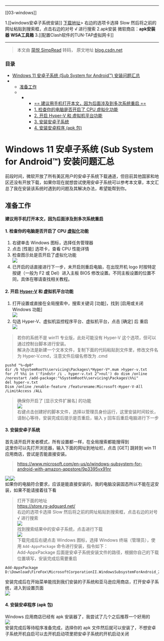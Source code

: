 ----

[[03-windows]]

1.[[windows安卓子系统安装]]   [下载地址](https://store.rg-adguard.net/)> 右边的选项卡选择 Slow 然后将之前的网址粘贴到搜索框，点击右边的对号 √ 进行搜索
2.apk安装   微软商店：**apk安装器**    **WSA工具箱**
3.[[配置Clash软件的TUN-TAP虚拟网卡]]

-----
> 本文由 [简悦 SimpRead](http://ksria.com/simpread/) 转码， 原文地址 [blog.csdn.net](https://blog.csdn.net/NEKOic/article/details/123454682)

### 目录

*   [Windows 11 安卓子系统 (Sub System for Android™) 安装问题汇总](#Windows_11__Sub_System_for_Android__1)
*   *   [准备工作](#_4)
    *   *   *   [== 建议用手机打开本文，因为后面涉及到多次系统重启 ==](#_6)
            *   [1. 检查你的电脑是否开启了 CPU 虚拟化功能](#1_CPU_7)
            *   [2. 开启 Hyper-V 和 虚拟机平台功能](#2__HyperV___14)
            *   [3. 安装安卓子系统](#3__34)
            *   [4. 安装安卓程序 (apk 包)](#4_apk_59)

Windows 11 安卓子系统 (Sub System for Android™) 安装问题汇总
=================================================

前段时间，微软开放了所有美区用户的安卓子系统下载通道，但目前其他国家和地区还没有开放下载，如果你现在就想尝试使用安卓子系统可以参考本文章，本文汇总了我在安装该系统时遇到的问题及其解决办法，希望能帮到你。

准备工作
----

#### 建议用手机打开本文，因为后面涉及到多次系统重启

#### 1. 检查你的电脑是否开启了 CPU [虚拟化](https://so.csdn.net/so/search?q=%E8%99%9A%E6%8B%9F%E5%8C%96&spm=1001.2101.3001.7020)功能

1.  右键单击 Windows 图标，选择任务管理器
2.  点击 [性能] 选项卡，查看 CPU 性能详情
3.  检查图示处是否开启了虚拟化功能  
    ![](https://img-blog.csdnimg.cn/4bbedcf9c233405fa61885f85fcbc0a8.png?x-oss-process=image/watermark,type_d3F5LXplbmhlaQ,shadow_50,text_Q1NETiBATkVLT--8gQ==,size_20,color_FFFFFF,t_70,g_se,x_16)
4.  已开启的话直接进行下一步，未开启则重启电脑，在出现开机 logo 时按特定按键（一般为 F2 或 Del）进入主板 BIOS 修改设置。不同主板设置的位置不同，具体在哪请查找相关教程。

#### 2. 开启 [Hyper-V](https://so.csdn.net/so/search?q=Hyper-V&spm=1001.2101.3001.7020) 和 虚拟机平台功能

1.  打开设置或直接在全局搜索中，搜索关键词 [功能]，找到 [启用或关闭 Windows 功能]  
    ![](https://img-blog.csdnimg.cn/011d8dbdad5d4ebe800325349398a506.png?x-oss-process=image/watermark,type_d3F5LXplbmhlaQ,shadow_50,text_Q1NETiBATkVLT--8gQ==,size_20,color_FFFFFF,t_70,g_se,x_16)
2.  勾选 Hyper-V、虚拟机监控程序平台、虚拟机平台，点击 [确定] 后 重启  
    ![](https://img-blog.csdnimg.cn/ed167e37d43e45c4b6241b96d7b7c1b5.png?x-oss-process=image/watermark,type_d3F5LXplbmhlaQ,shadow_50,text_Q1NETiBATkVLT--8gQ==,size_18,color_FFFFFF,t_70,g_se,x_16)

> 若你的系统不是 win11 专业版，此处可能没有 Hyper-V 这个选项，但可以通过控制台脚本进行安装。  
> 解决办法是新建一个文本文件，复制下面的代码粘贴到文件里，修改文件名为 Hyper-V.cmd，注意文件后缀名修改为 .cmd

```
pushd "%~dp0"  
dir /b %SystemRoot%\servicing\Packages\*Hyper-V*.mum >hyper-v.txt  
for /f %%i in ('findstr /i . hyper-v.txt 2^>nul') do dism /online /norestart /add-package:"%SystemRoot%\servicing\Packages\%%i"  
del hyper-v.txt  
Dism /online /enable-feature /featurename:Microsoft-Hyper-V-All /LimitAccess /ALL

```

> 确保你开启了 [显示文件扩展名] 的功能  
> ![](https://img-blog.csdnimg.cn/125f2408fa134a58b2bc2e363d6e8a31.png?x-oss-process=image/watermark,type_d3F5LXplbmhlaQ,shadow_50,text_Q1NETiBATkVLT--8gQ==,size_20,color_FFFFFF,t_70,g_se,x_16)  
> 右键点击创建好的脚本文件，选择以管理员身份运行，这里安装时间较长，请耐心等待，安装完成后提示是否重启，输入 y 回车后重启电脑进行下一步

#### 3. 安装安卓子系统

首先请开启开发者模式，所有设置都一样，在全局搜索都能搜得到  
这里你可以先打开浏览器，输入下面的网址到地址栏，点击 [GET] 跳转到 win 11 应用商店，尝试是否能直接安装。

> https://www.microsoft.com/en-us/p/windows-subsystem-for-android-with-amazon-appstore/9p3395vx91nr

![](https://img-blog.csdnimg.cn/a3524c53513a4285ae98c8d9e257fab0.png?x-oss-process=image/watermark,type_d3F5LXplbmhlaQ,shadow_50,text_Q1NETiBATkVLT--8gQ==,size_20,color_FFFFFF,t_70,g_se,x_16)![](https://img-blog.csdnimg.cn/5507153a60464b16ad4a995a4e618973.png?x-oss-process=image/watermark,type_d3F5LXplbmhlaQ,shadow_50,text_Q1NETiBATkVLT--8gQ==,size_20,color_FFFFFF,t_70,g_se,x_16)  
如果你的电脑符合要求，应该是能直接安装的，我的电脑没装固态所以不能在这安装，如果不能请接着往下看

> 打开下面的地址  
> https://store.rg-adguard.net/  
> 右边的选项卡选择 Slow 然后将之前的网址粘贴到搜索框，点击右边的对号 √ 进行搜索  
> ![](https://img-blog.csdnimg.cn/f6be8c635a504163974cee4fd016fae2.png?x-oss-process=image/watermark,type_d3F5LXplbmhlaQ,shadow_50,text_Q1NETiBATkVLT--8gQ==,size_20,color_FFFFFF,t_70,g_se,x_16)  
> 找到搜索结果中的安卓子系统，点击进行下载  
> ![](https://img-blog.csdnimg.cn/257ede7905f847b188cd6c8a7b792cd8.png?x-oss-process=image/watermark,type_d3F5LXplbmhlaQ,shadow_50,text_Q1NETiBATkVLT--8gQ==,size_20,color_FFFFFF,t_70,g_se,x_16)  
> 下载完成后右键点击 Windows 图标，选择 Windows 终端（管理员），使用 `Add-AppxPackage` 命令进行安装，指令如下：  
> Add-AppxPackage 后面是安卓子系统安装文件的路径，根据你自己的下载位置填写，安装完成后需要重启

```
Add-AppxPackage D:\Download\FireFox\MicrosoftCorporationII.WindowsSubsystemForAndroid_2203.40000.1.0_neutral_~_8wekyb3d8bbwe.Msixbundle

```

安装完成后在开始菜单能找到我们安装的子系统和亚马逊应用商店，打开安卓子系统，进入到设置页面  
![](https://img-blog.csdnimg.cn/b3d22fe9bd6e406e8c248419e1c6a09a.png?x-oss-process=image/watermark,type_d3F5LXplbmhlaQ,shadow_50,text_Q1NETiBATkVLT--8gQ==,size_20,color_FFFFFF,t_70,g_se,x_16)

#### 4. 安装安卓程序 (apk 包)

Windows 应用商店已经有 apk 安装器了，我尝试了几个之后推荐一个好用的  
![](https://img-blog.csdnimg.cn/d2bafda7d0ee43d78e001591ecb1aeb4.png?x-oss-process=image/watermark,type_d3F5LXplbmhlaQ,shadow_50,text_Q1NETiBATkVLT--8gQ==,size_20,color_FFFFFF,t_70,g_se,x_16)  
安装完成后等待程序准备完成，选择你的 apk 文件然后就可以安装了，不想安卓子系统开机自启可以去开机启动项里把安卓子系统的开机启动关闭
